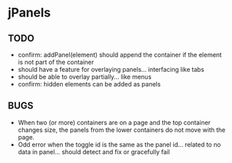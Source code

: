 # jPanels

## TODO
* confirm: addPanel(element) should append the container if the element is not part of the container
* should have a feature for overlaying panels... interfacing like tabs
* should be able to overlay partially... like menus
* confirm: hidden elements can be added as panels


## BUGS
* When two (or more) containers are on a page and the top container changes size, 
  the panels from the lower containers do not move with the page.
* Odd error when the toggle id is the same as the panel id... related to no data in panel... 
  should detect and fix or gracefully fail 